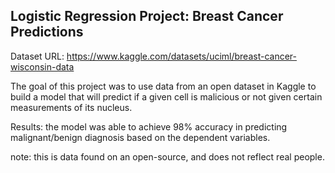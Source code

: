 ## Logistic Regression Project: Breast Cancer Predictions
Dataset URL: https://www.kaggle.com/datasets/uciml/breast-cancer-wisconsin-data


The goal of this project was to use data from an open dataset in Kaggle to build a model that will predict if a given cell is malicious or not given certain measurements of its nucleus.

Results: the model was able to achieve 98% accuracy in predicting malignant/benign diagnosis based on the dependent variables.



note: this is data found on an open-source, and does not reflect real people.
